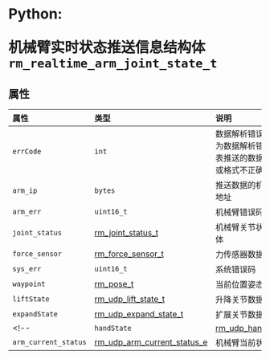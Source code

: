 # <p class="hidden">Python: </p>机械臂实时状态推送信息结构体`rm_realtime_arm_joint_state_t`

## 属性

|  属性  |  类型  |  说明  |
| :--- | :--- | :--- |
| `errCode`     | `int`     | 数据解析错误码，-3为数据解析错误，代表推送的数据不完整或格式不正确 |
| `arm_ip`      | `bytes`   | 推送数据的机械臂的IP地址                   |
| `arm_err`     | `uint16_t`        | 机械臂错误码                                |
| `joint_status`| [rm_joint_status_t](../struct/rm_joint_status_t)    | 机械臂关节状态结构体 |
| `force_sensor`| [rm_force_sensor_t](../struct/rm_force_sensor_t)    | 力传感器数据结构体  |
| `sys_err`     | `uint16_t`         | 系统错误码                                 |
| `waypoint`    | [rm_pose_t](../struct/pose)       | 当前位置姿态结构体     |
| `liftState`    | [rm_udp_lift_state_t](../struct/udpLiftState)       | 升降关节数据     |
| `expandState`    | [rm_udp_expand_state_t](../struct/udpExpandState)       | 扩展关节数据     |
<!-- | `handState`    | [rm_udp_hand_state_t](../struct/udpHandState)       | 灵巧手数据     | -->
| `arm_current_status`    | [rm_udp_arm_current_status_e](../type/typeList)       | 机械臂当前状态     |

